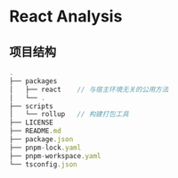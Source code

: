 # React Analysis

## 项目结构

```typescript
.
├── packages
│   ├── react    // 与宿主环境无关的公用方法
│   └── .
├── scripts
│   └── rollup   // 构建打包工具
├── LICENSE
├── README.md
├── package.json
├── pnpm-lock.yaml
├── pnpm-workspace.yaml
└── tsconfig.json
```

